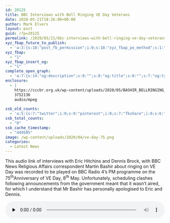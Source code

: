 ```yaml
---
id: 20125
title: BBC Interviews with Bell Ringing VE Day Veterans
date: 2020-05-21T18:26:00+00:00
author: Mark Elvers
layout: post
guid: /?p=20125
permalink: /2020/05/21/bbc-interviews-with-bell-ringing-ve-day-veterans/
xyz_fbap_future_to_publish:
  - 'a:3:{s:18:"post_fb_permission";i:0;s:18:"xyz_fbap_po_method";s:1:"2";s:16:"xyz_fbap_message";s:62:"News item added to the CCCBR website: {POST_TITLE} {PERMALINK}";}'
xyz_fbap:
  - "1"
xyz_fbap_insert_og:
  - "1"
complete_open_graph:
  - 'a:7:{s:14:"og:description";s:0:"";s:8:"og:title";s:0:"";s:7:"og:type";s:0:"";s:12:"twitter:card";s:7:"summary";s:15:"twitter:creator";s:0:"";s:19:"twitter:description";s:0:"";s:8:"og:image";s:0:"";}'
enclosure:
  - |
    https://cccbr.org.uk/wp-content/uploads/2020/05/BASHIR_BELLRINGING_TX.mp3
    3752136
    audio/mpeg
    
ssb_old_counts:
  - 'a:5:{s:7:"twitter";i:0;s:9:"pinterest";i:0;s:7:"fbshare";i:0;s:6:"reddit";i:0;s:6:"tumblr";N;}'
ssb_total_counts:
  - "0"
ssb_cache_timestamp:
  - "449505"
image: /wp-content/uploads/2020/04/ve-day-75.png
categories:
  - Latest News
---
```

This audio link of interviews with Eric Hitchins and Dennis Brock, with BBC News Religious Affairs correspondent Martin Bashir about ringing on VE Day was recorded to be played on BBC Radio 4’s PM programme on the 75<sup>th</sup>Anniversary of VE Day, 8<sup>th</sup> May. Unfortunately, scheduling clashes following announcements from the government meant that it wasn’t aired, for which I understand that Mr Bashir has personally apologised to Eric and Dennis.

<!--[if lt IE 9]><![endif]--><audio class="wp-audio-shortcode" id="audio-20125-1" preload="none" style="width: 100%;" controls="controls"><source type="audio/mpeg" src="https://cccbr.org.uk/wp-content/uploads/2020/05/BASHIR\_BELLRINGING\_TX.mp3?_=1" />

[https://cccbr.org.uk/wp-content/uploads/2020/05/BASHIR\_BELLRINGING\_TX.mp3](https://cccbr.org.uk/wp-content/uploads/2020/05/BASHIR_BELLRINGING_TX.mp3)</audio> 

&nbsp;

Thank you to those who assisted in making this happen.

Vicki Chapman  
CCCBR PRO
